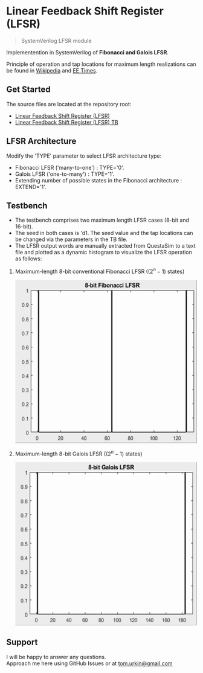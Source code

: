# Linear Feedback Shift Register (LFSR)

> SystemVerilog LFSR module   

Implementention in SystemVerilog of __Fibonacci and Galois LFSR__.  

Principle of operation and tap locations for maximum length realizations can be found in [Wikipedia](https://en.wikipedia.org/wiki/Linear-feedback_shift_register) and [EE Times](https://www.eetimes.com/tutorial-linear-feedback-shift-registers-lfsrs-part-1/).

## Get Started

The source files  are located at the repository root:

- [Linear Feedback Shift Register (LFSR)](./LFSR.sv)
- [Linear Feedback Shift Register (LFSR) TB](./LFSR_TB.sv)

## LFSR Architecture
Modify the 'TYPE' parameter to select LFSR architecture type:
- Fibonacci LFSR ('many-to-one') : TYPE='0'.
- Galois LFSR ('one-to-many') : TYPE='1'.
- Extending number of possible states in the Fibonacci architecture : EXTEND='1'.

## Testbench

- The testbench comprises two maximum length LFSR cases (8-bit and 16-bit).
- The seed in both cases is 'd1. The seed value and the tap locations can be changed via the parameters in the TB file. 
- The LFSR output words are manually extracted from QuestaSim to a text file and plotted as a dynamic histogram to visualize the LFSR operation as follows:

1.	Maximum-length 8-bit conventional Fibonacci LFSR  ($(2^n-1)$ states)
	
	![8_bit_Fibonacci_LFSR](./docs/8_bit_Fibonacci.gif) 

2.	Maximum-length 8-bit Galois LFSR  ($(2^n-1)$ states)
	
	![8_bit_Galios_LFSR](./docs/8_bit_Galois.gif) 

## Support

I will be happy to answer any questions.  
Approach me here using GitHub Issues or at tom.urkin@gmail.com